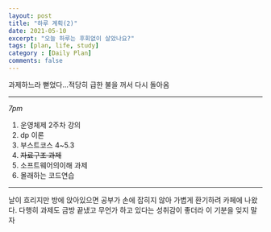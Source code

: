 ```yaml
---
layout: post
title: "하루 계획(2)"
date: 2021-05-10
excerpt: "오늘 하루는 후회없이 살았나요?"
tags: [plan, life, study]
category : [Daily Plan]
comments: false
---
```

과제하느라 뻗었다...적당히 급한 불을 꺼서 다시 돌아옴

***
*7pm*
1. 운영체제 2주차 강의
2. dp 이론
3. 부스트코스 4~5.3
4. ~~자료구조 과제~~
5. 소프트웨어의이해 과제
6. 몰래하는 코드연습
***

날이 흐리지만 방에 앉아있으면 공부가 손에 잡히지 않아 가볍게 환기하려 카페에 나왔다. 다행히 과제도 금방 끝냈고 무언가 하고 있다는 성취감이 좋더라 이 기분을 잊지 말자


